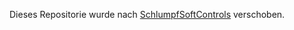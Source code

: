 Dieses Repositorie wurde nach [SchlumpfSoftControls](https://github.com/Hanibal1963/SchlumpfSoftControls) verschoben.

